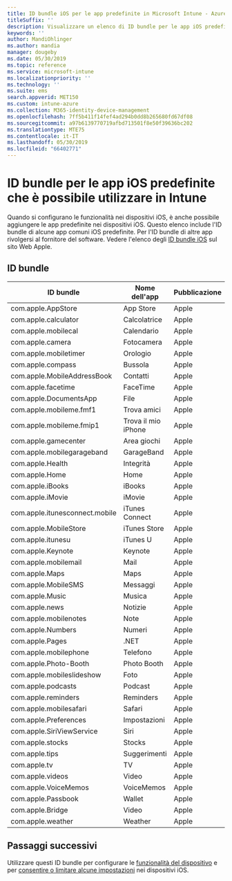 ```yaml
---
title: ID bundle iOS per le app predefinite in Microsoft Intune - Azure | Microsoft Docs
titleSuffix: ''
description: Visualizzare un elenco di ID bundle per le app iOS predefinite. Utilizzare questi ID bundle per consentire in modo esplicito le app nei profili di configurazione e criteri in Microsoft Intune.
keywords: ''
author: MandiOhlinger
ms.author: mandia
manager: dougeby
ms.date: 05/30/2019
ms.topic: reference
ms.service: microsoft-intune
ms.localizationpriority: ''
ms.technology: ''
ms.suite: ems
search.appverid: MET150
ms.custom: intune-azure
ms.collection: M365-identity-device-management
ms.openlocfilehash: 7ff5b411f14fef4ad294b0dd8b265680fd67df08
ms.sourcegitcommit: a97b6139770719afbd713501f8e50f39636bc202
ms.translationtype: MTE75
ms.contentlocale: it-IT
ms.lasthandoff: 05/30/2019
ms.locfileid: "66402771"
---
```

# <a name="bundle-ids-for-built-in-ios-apps-you-can-use-in-intune"></a>ID bundle per le app iOS predefinite che è possibile utilizzare in Intune

Quando si configurano le funzionalità nei dispositivi iOS, è anche possibile aggiungere le app predefinite nei dispositivi iOS. Questo elenco include l'ID bundle di alcune app comuni iOS predefinite. Per l'ID bundle di altre app rivolgersi al fornitore del software. Vedere l'elenco degli [ID bundle iOS](https://support.apple.com/guide/mdm/ios-bundle-ids-mdm90f60c1ce/web) sul sito Web Apple.

## <a name="bundle-ids"></a>ID bundle

| ID bundle                   | Nome dell'app     | Pubblicazione |
|-----------------------------|--------------|-----------|
| com.apple.AppStore          | App Store    | Apple     |
| com.apple.calculator        | Calcolatrice   | Apple     |
| com.apple.mobilecal         | Calendario     | Apple     |
| com.apple.camera            | Fotocamera       | Apple     |
| com.apple.mobiletimer       | Orologio        | Apple     |
| com.apple.compass           | Bussola      | Apple     |
| com.apple.MobileAddressBook | Contatti     | Apple     |
| com.apple.facetime          | FaceTime     | Apple     |
| com.apple.DocumentsApp      | File        | Apple     |
| com.apple.mobileme.fmf1     | Trova amici | Apple     |
| com.apple.mobileme.fmip1    | Trova il mio iPhone  | Apple     |
| com.apple.gamecenter        | Area giochi  | Apple     |
| com.apple.mobilegarageband  | GarageBand   | Apple     |
| com.apple.Health            | Integrità       | Apple     |
| com.apple.Home              | Home         | Apple     |
| com.apple.iBooks            | iBooks       | Apple     |
| com.apple.iMovie            | iMovie       | Apple     |
| com.apple.itunesconnect.mobile | iTunes Connect | Apple |
| com.apple.MobileStore       | iTunes Store | Apple     |
| com.apple.itunesu           | iTunes U     | Apple     |
| com.apple.Keynote           | Keynote      | Apple     |
| com.apple.mobilemail        | Mail         | Apple     |
| com.apple.Maps              | Maps         | Apple     |
| com.apple.MobileSMS         | Messaggi     | Apple     |
| com.apple.Music             | Musica        | Apple     |
| com.apple.news              | Notizie         | Apple     |
| com.apple.mobilenotes       | Note        | Apple     |
| com.apple.Numbers           | Numeri      | Apple     |
| com.apple.Pages             | .NET        | Apple     |
| com.apple.mobilephone       | Telefono        | Apple     |
| com.apple.Photo-Booth       | Photo Booth  | Apple     |
| com.apple.mobileslideshow   | Foto       | Apple     |
| com.apple.podcasts          | Podcast     | Apple     |
| com.apple.reminders         | Reminders    | Apple     |
| com.apple.mobilesafari      | Safari       | Apple     |
| com.apple.Preferences       | Impostazioni     | Apple     |
| com.apple.SiriViewService   | Siri         | Apple     |
| com.apple.stocks            | Stocks       | Apple     |
| com.apple.tips              | Suggerimenti         | Apple     |
| com.apple.tv                | TV           | Apple     |
| com.apple.videos            | Video       | Apple     |
| com.apple.VoiceMemos        | VoiceMemos   | Apple     |
| com.apple.Passbook          | Wallet       | Apple     |
| com.apple.Bridge            | Video        | Apple     |
| com.apple.weather           | Weather      | Apple     |

## <a name="next-steps"></a>Passaggi successivi

Utilizzare questi ID bundle per configurare le [funzionalità del dispositivo](ios-device-features-settings.md) e per [consentire o limitare alcune impostazioni](device-restrictions-ios.md) nei dispositivi iOS.
